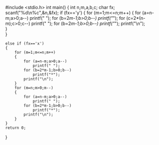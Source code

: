#include <stdio.h>
int main()
{
	int n,m,a,b,c;
	char fx;
	scanf("%d\n%c",&n,&fx);
	if (fx=='y')
	{
		for (m=1;m<=n;m++)
		{
			for (a=n-m;a>0;a--)
				printf(" ");
			for (b=2*m-1;b>0;b--)
				printf("*");
			for (c=2*(n-m);c>0;c--)
				printf(" ");
			for (b=2*m-1;b>0;b--)
				printf("*");
			printf("\n");	
		}	
	}
	
	else if (fx=='x')
	{
		for (m=1;m<=n;m++)
		{
			for (a=n-m;a>0;a--)
				printf(" ");
			for (b=2*m-1;b>0;b--)
				printf("*");
			printf("\n");
		}
		for (m=n;m>0;m--)
		{
			for (a=n-m;a>0;a--)
				printf(" ");
			for (b=2*m-1;b>0;b--)
				printf("*");
			printf("\n");
		}
	}
	return 0;
}

